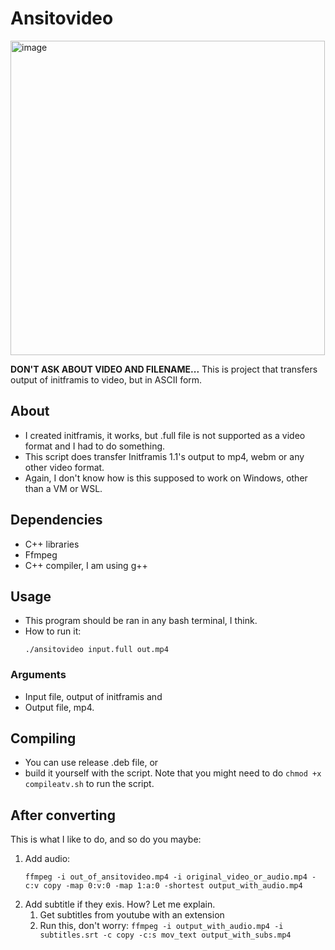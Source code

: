 # Ansitovideo
<img height="503" alt="image" src="https://github.com/user-attachments/assets/6a6e0f2e-2d1b-4e08-96da-aa88df41edb1" />

**DON'T ASK ABOUT VIDEO AND FILENAME...**
This is project that transfers output of initframis to video, but in ASCII form.
## About 
- I created initframis, it works, but .full file is not supported as a video format and I had to do something.
- This script does transfer Initframis 1.1's output to mp4, webm or any other video format.
- Again, I don't know how is this supposed to work on Windows, other than a VM or WSL.
## Dependencies
- C++ libraries
- Ffmpeg
- C++ compiler, I am using g++
## Usage
- This program should be ran in any bash terminal, I think.
- How to run it:
  ```
  ./ansitovideo input.full out.mp4
  ```
### Arguments
- Input file, output of initframis and
- Output file, mp4.
## Compiling
- You can use release .deb file, or
- build it yourself with the script. Note that you might need to do `chmod +x compileatv.sh` to run the script.
## After converting
This is what I like to do, and so do you maybe:
1. Add audio:
    ```
    ffmpeg -i out_of_ansitovideo.mp4 -i original_video_or_audio.mp4 -c:v copy -map 0:v:0 -map 1:a:0 -shortest output_with_audio.mp4
    ```
2. Add subtitle if they exis. How? Let me explain.
   1. Get subtitles from youtube with an extension
   2. Run this, don't worry: `ffmpeg -i output_with_audio.mp4 -i subtitles.srt -c copy -c:s mov_text output_with_subs.mp4`
